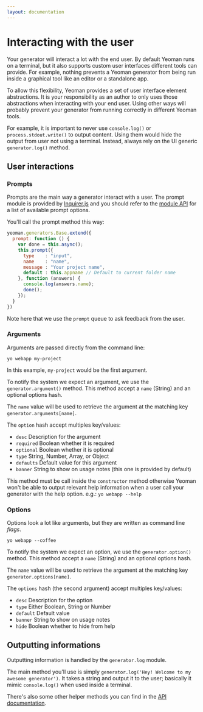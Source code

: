 ```yaml
---
layout: documentation
---
```


# Interacting with the user

Your generator will interact a lot with the end user. By default Yeoman runs on a terminal, but it also supports custom user interfaces different tools can provide. For example, nothing prevents a Yeoman generator from being run inside a graphical tool like an editor or a standalone app.

To allow this flexibility, Yeoman provides a set of user interface element abstractions. It is your responsibility as an author to only uses those abstractions when interacting with your end user. Using other ways will probably prevent your generator from running correctly in different Yeoman tools.

For example, it is important to never use `console.log()` or `process.stdout.write()` to output content. Using them would hide the output from user not using a terminal. Instead, always rely on the UI generic `generator.log()` method.

## User interactions

### Prompts

Prompts are the main way a generator interact with a user. The prompt module is provided by [Inquirer.js](https://github.com/SBoudrias/Inquirer.js) and you should refer to the [module API](https://github.com/SBoudrias/Inquirer.js) for a list of available prompt options.

You'll call the prompt method this way:

```js
yeoman.generators.Base.extend({
  prompt: function () {
    var done = this.async();
    this.prompt({
      type    : "input",
      name    : "name",
      message : "Your project name",
      default : this.appname // Default to current folder name
    }, function (answers) {
      console.log(answers.name);
      done();
    });
  }
})
```

Note here that we use the `prompt` queue to ask feedback from the user.

### Arguments

Arguments are passed directly from the command line:

```
yo webapp my-project
```

In this example, `my-project` would be the first argument.

To notify the system we expect an argument, we use the `generator.argument()` method. This method accept a `name` (String) and an optional options hash.

The `name` value will be used to retrieve the argument at the matching key `generator.arguments[name]`.

The `option` hash accept multiples key/values:

- `desc` Description for the argument
- `required` Boolean whether it is required
- `optional` Boolean whether it is optional
- `type` String, Number, Array, or Object
- `defaults` Default value for this argument
- `banner` String to show on usage notes (this one is provided by default)

This method must be call inside the `constructor` method otherwise Yeoman won't be able to output relevant help information when a user call your generator with the help option. e.g.: `yo webapp --help`

### Options

Options look a lot like arguments, but they are written as command line _flags_.

```
yo webapp --coffee
```

To notify the system we expect an option, we use the `generator.option()` method. This method accept a `name` (String) and an optional options hash.

The `name` value will be used to retrieve the argument at the matching key `generator.options[name]`.

The `options` hash (the second argument) accept multiples key/values:

- `desc` Description for the option
- `type` Either Boolean, String or Number
- `default` Default value
- `banner` String to show on usage notes
- `hide` Boolean whether to hide from help

## Outputting informations

Outputting information is handled by the `generator.log` module.

The main method you'll use is simply `generator.log('Hey! Welcome to my awesome generator')`. It takes a string and output it to the user; basically it mimic `console.log()` when used inside a terminal.

There's also some other helper methods you can find in the [API documentation](http://yeoman.github.io/generator/TerminalAdapter.html).
